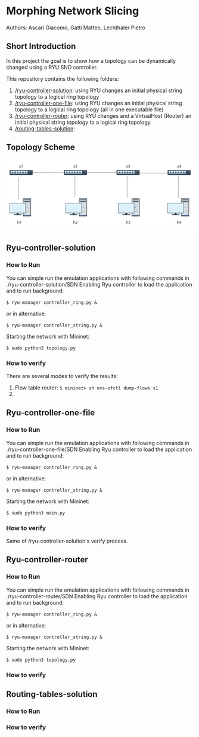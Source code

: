 # Morphing Network Slicing #
Authors: Ascari Giacomo, Gatti Matteo, Lechthaler Pietro

## Short Introduction ##
In this project the goal is to show how a topology can be dynamically changed using a RYU SND controller.

This repository contains the following folders:
1. [/ryu-controller-solution](./ryu-controller-solution): using RYU changes an initial physical string topology to a logical ring topology
2. [/ryu-controller-one-file](./ryu-controller-one-file): using RYU changes an initial physical string topology to a logical ring topology (all in one executable file)
3. [/ryu-controller-router](./ryu-controller-router): using RYU changes and a VirtualHost (Router) an initial physical string topology to a logical ring topology
4. [/routing-tables-solution](/routing-tables-solution): 

## Topology Scheme ##
![Topology](topology.png)

## Ryu-controller-solution ##
### How to Run ###
You can simple run the emulation applications with following commands in ./ryu-controller-solution/SDN
Enabling Ryu controller to load the application and to run background:
```
$ ryu-manager controller_ring.py &
```
or in alternative:
```
$ ryu-manager controller_string.py &
```
Starting the network with Mininet:
```
$ sudo python3 topology.py
```


### How to verify ###
There are several modes to verify the results:
1.  Flow table router: ``` $ mininet> sh ovs-ofctl dump-flows s1 ```
2.  


## Ryu-controller-one-file ##
### How to Run ###
You can simple run the emulation applications with following commands in ./ryu-controller-one-file/SDN
Enabling Ryu controller to load the application and to run background:
```
$ ryu-manager controller_ring.py &
```
or in alternative:
```
$ ryu-manager controller_string.py &
```
Starting the network with Mininet:
```
$ sudo python3 main.py
```
### How to verify ###
Same of /ryu-controller-solution's verify process.

## Ryu-controller-router ##
### How to Run ###
You can simple run the emulation applications with following commands in ./ryu-controller-router/SDN
Enabling Ryu controller to load the application and to run background:
```
$ ryu-manager controller_ring.py &
```
or in alternative:
```
$ ryu-manager controller_string.py &
```
Starting the network with Mininet:
```
$ sudo python3 topology.py
```
### How to verify ###

## Routing-tables-solution ##
### How to Run ###
### How to verify ###

